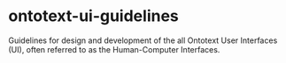 # ontotext-ui-guidelines
Guidelines for design and development of the all Ontotext User Interfaces (UI), often referred to as the Human-Computer Interfaces.
